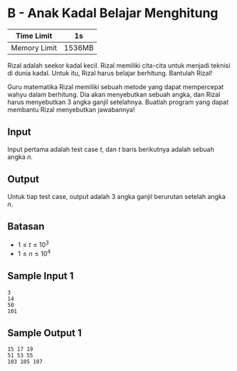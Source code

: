 # B - Anak Kadal Belajar Menghitung

| Time Limit   | $1$s     |
|--------------|--------|
| Memory Limit | $1536$MB |

Rizal adalah seekor kadal kecil. Rizal memiliki cita-cita untuk menjadi teknisi di dunia kadal. Untuk itu, Rizal harus belajar berhitung. Bantulah Rizal!

Guru matematika Rizal memiliki sebuah metode yang dapat mempercepat wahyu dalam berhitung. Dia akan menyebutkan sebuah angka, dan Rizal harus menyebutkan $3$ angka ganjil setelahnya. Buatlah program yang dapat membantu Rizal menyebutkan jawabannya!

## Input

Input pertama adalah test case $t$, dan $t$ baris berikutnya adalah sebuah angka $n$.

## Output

Untuk tiap test case, output adalah $3$ angka ganjil berurutan setelah angka $n$.

## Batasan

- $1 \leq t \leq 10^3$
- $1 \leq n \leq 10^4$

## Sample Input 1

	3
	14
	50
	101

## Sample Output 1

	15 17 19
	51 53 55
	103 105 107


<br>
<br>